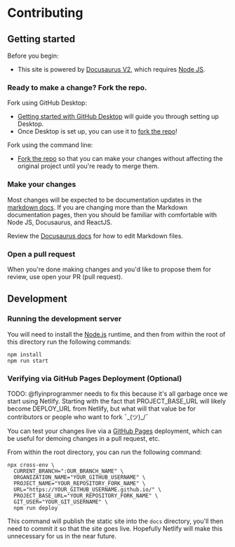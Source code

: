 # Contributing

## Getting started

Before you begin:
- This site is powered by [Docusaurus V2](https://v2.docusaurus.io/), which requires [Node JS](https://nodejs.org/en/).

### Ready to make a change? Fork the repo.

Fork using GitHub Desktop:

- [Getting started with GitHub Desktop](https://docs.github.com/en/desktop/installing-and-configuring-github-desktop/getting-started-with-github-desktop) will guide you through setting up Desktop.
- Once Desktop is set up, you can use it to [fork the repo](https://docs.github.com/en/desktop/contributing-and-collaborating-using-github-desktop/cloning-and-forking-repositories-from-github-desktop)!

Fork using the command line:

- [Fork the repo](https://docs.github.com/en/github/getting-started-with-github/fork-a-repo#fork-an-example-repository) so that you can make your changes without affecting the original project until you're ready to merge them.

### Make your changes

Most changes will be expected to be documentation updates in the [markdown docs](/website-docs). If you are changing more than the Markdown documentation pages, then you should be familiar with comfortable with Node JS, Docusaurus, and ReactJS.

Review the [Docusaurus docs](https://v2.docusaurus.io/docs/markdown-features) for how to edit Markdown files.

### Open a pull request

When you're done making changes and you'd like to propose them for review, use open your PR (pull request).

## Development

### Running the development server

You will need to install the [Node.js](https://nodejs.org/en/download/) runtime, and then from 
within the root of this directory run the following commands:

    npm install
    npm run start

### Verifying via GitHub Pages Deployment (Optional)

TODO: @flyinprogrammer needs to fix this because it's all garbage once we start using Netlify.
Starting with the fact that PROJECT_BASE_URL will likely become DEPLOY_URL from Netlify, but
what will that value be for contributors or people who want to fork ¯\_(ツ)_/¯

You can test your changes live via a [GitHub Pages](https://pages.github.com/) deployment, 
which can be useful for demoing changes in a pull request, etc.

From within the root directory, you can run the following command:

```shell script
npx cross-env \
  CURRENT_BRANCH=":OUR_BRANCH_NAME" \
  ORGANIZATION_NAME="YOUR_GITHUB_USERNAME" \
  PROJECT_NAME="YOUR_REPOSITORY_FORK_NAME" \
  URL="https://YOUR_GITHUB_USERNAME.github.io/" \
  PROJECT_BASE_URL="YOUR_REPOSITORY_FORK_NAME" \
  GIT_USER="YOUR_GIT_USERNAME" \
  npm run deploy
```

This command will publish the static site into the `docs` directory, you'll then need to commit
it so that the site goes live. Hopefully Netlify will make this unnecessary for us in the near
future.

